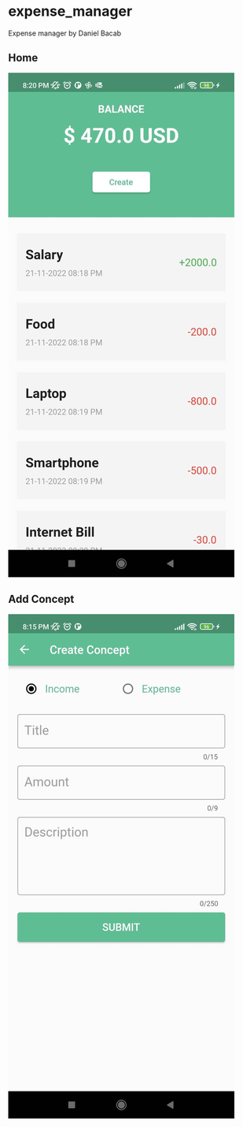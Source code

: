 # expense_manager
Expense manager by Daniel Bacab

## Home
![Home](./screenshots/1_home.jpg)
## Add Concept
![Add Concept](./screenshots/2_addconcept.jpg)